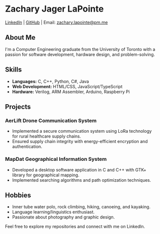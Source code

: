 # Zachary Jager LaPointe

[LinkedIn](https://www.linkedin.com/in/zachary-jager-lapointe/) | [GitHub](https://github.com/zbotpoint) | Email: zachary.lapointe@pm.me

## About Me

I'm a Computer Engineering graduate from the University of Toronto with a passion for software development, hardware design, and problem-solving. 

## Skills

- **Languages:** C, C++, Python, C#, Java
- **Web Development:** HTML/CSS, JavaScript/TypeScript
- **Hardware:** Verilog, ARM Assembler, Arduino, Raspberry Pi

## Projects

### AerLift Drone Communication System

- Implemented a secure communication system using LoRa technology for rural healthcare supply chains.
- Ensured supply chain integrity with energy-efficient encryption and authentication.

### MapDat Geographical Information System

- Developed a desktop software application in C and C++ with GTK+ library for geographical mapping.
- Implemented searching algorithms and path optimization techniques.

## Hobbies

- Inner tube water polo, rock climbing, hiking, canoeing, and kayaking.
- Language learning/linguistics enthusiast.
- Passionate about photography and graphic design.

Feel free to explore my repositories and connect with me on LinkedIn.
